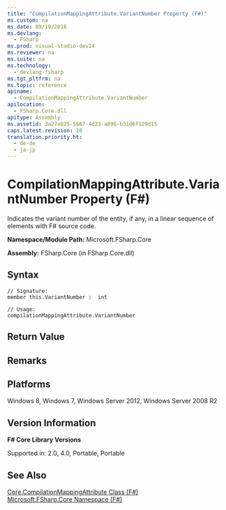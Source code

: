 ```yaml
---
title: "CompilationMappingAttribute.VariantNumber Property (F#)"
ms.custom: na
ms.date: 09/19/2016
ms.devlang: 
  - FSharp
ms.prod: visual-studio-dev14
ms.reviewer: na
ms.suite: na
ms.technology: 
  - devlang-fsharp
ms.tgt_pltfrm: na
ms.topic: reference
apiname: 
  - CompilationMappingAttribute.VariantNumber
apilocation: 
  - FSharp.Core.dll
apitype: Assembly
ms.assetid: 3a27a825-5667-4d23-a896-b31d6f129d15
caps.latest.revision: 20
translation.priority.ht: 
  - de-de
  - ja-jp
---
```

# CompilationMappingAttribute.VariantNumber Property (F#)
Indicates the variant number of the entity, if any, in a linear sequence of elements with F# source code.  
  
 **Namespace/Module Path:** Microsoft.FSharp.Core  
  
 **Assembly:** FSharp.Core (in FSharp.Core.dll)  
  
## Syntax  
  
```  
// Signature:  
member this.VariantNumber :  int  
  
// Usage:  
compilationMappingAttribute.VariantNumber  
```  
  
## Return Value  
  
## Remarks  
  
## Platforms  
 Windows 8, Windows 7, Windows Server 2012, Windows Server 2008 R2  
  
## Version Information  
 **F# Core Library Versions**  
  
 Supported in: 2.0, 4.0, Portable, Portable  
  
## See Also  
 [Core.CompilationMappingAttribute Class (F#)](../vs140/Core.CompilationMappingAttribute-Class--F#-.md)   
 [Microsoft.FSharp.Core Namespace (F#)](../Topic/Microsoft.FSharp.Core%20Namespace%20\(F%23\).md)
